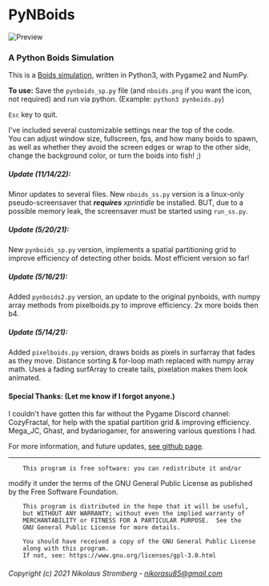 # PyNBoids
![Preview](preview.gif "Preview")

### A Python Boids Simulation
This is a [Boids simulation](https://en.wikipedia.org/wiki/Boids 
"Wikipedia"),
written in Python3, with Pygame2 and NumPy.

**To use:** Save the `pynboids_sp.py` file (and `nboids.png` if you want 
the
icon, not required) and run via python. (Example: `python3 pynboids.py`)

`Esc` key to quit.

I've included several customizable settings near the top of the code.  
You can adjust window size, fullscreen, fps, and how many boids to spawn,
as well as whether they avoid the screen edges or wrap to the other side,
change the background color, or turn the boids into fish! ;)

##### Update (11/14/22):
Minor updates to several files. New `nboids_ss.py` version is a linux-only
pseudo-screensaver that **_requires_** _xprintidle_ be installed. BUT, due
to a possible memory leak, the screensaver must be started using 
`run_ss.py`.

##### Update (5/20/21):
New `pynboids_sp.py` version, implements a spatial partitioning grid to
improve efficiency of detecting other boids. Most efficient version so 
far!

##### Update (5/16/21):
Added `pynboids2.py` version, an update to the original pynboids, with 
numpy
array methods from pixelboids.py to improve efficiency. 2x more boids then 
b4.

##### Update (5/14/21):
Added `pixelboids.py` version, draws boids as pixels in surfarray that 
fades
as they move. Distance sorting & for-loop math replaced with numpy array 
math.
Uses a fading surfArray to create tails, pixelation makes them look 
animated.

#### Special Thanks:  (Let me know if I forgot anyone.)
I couldn't have gotten this far without the Pygame Discord channel:  
CozyFractal, for help with the spatial partition grid & improving 
efficiency.  
Mega_JC, Ghast, and bydariogamer, for answering various questions I had.

For more information, and future updates,
[see github page](https://github.com/Nikorasu/PyNBoids "PyNBoids").

---

        This program is free software: you can redistribute it and/or 
modify
        it under the terms of the GNU General Public License as published 
by
        the Free Software Foundation.

        This program is distributed in the hope that it will be useful,
        but WITHOUT ANY WARRANTY; without even the implied warranty of
        MERCHANTABILITY or FITNESS FOR A PARTICULAR PURPOSE.  See the
        GNU General Public License for more details.

        You should have received a copy of the GNU General Public License
        along with this program.
        If not, see: https://www.gnu.org/licenses/gpl-3.0.html

###### Copyright (c) 2021  Nikolaus Stromberg - nikorasu85@gmail.com
